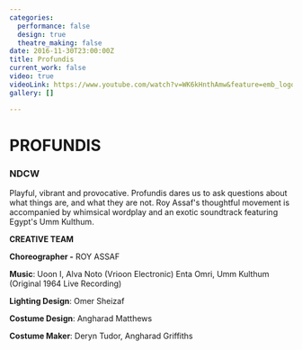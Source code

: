 ```yaml
---
categories:
  performance: false
  design: true
  theatre_making: false
date: 2016-11-30T23:00:00Z
title: Profundis
current_work: false
video: true
videoLink: https://www.youtube.com/watch?v=WK6kHnthAmw&feature=emb_logo
gallery: []

---
```

# PROFUNDIS

### NDCW

Playful, vibrant and provocative. Profundis dares us to ask questions about what things are, and what they are not. Roy Assaf's thoughtful movement is accompanied by whimsical wordplay and an exotic soundtrack featuring Egypt's Umm Kulthum.

**CREATIVE TEAM**

**Choreographer  -** ROY ASSAF

**Music**: Uoon I, Alva Noto (Vrioon Electronic) Enta Omri, Umm Kulthum (Original 1964 Live Recording)

**Lighting Design**: Omer Sheizaf

**Costume Design**: Angharad Matthews

**Costume Maker**: Deryn Tudor, Angharad Griffiths